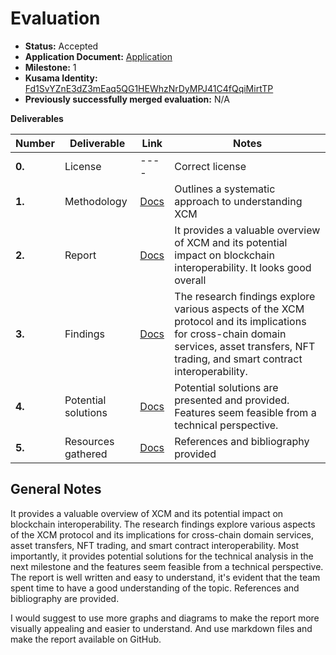 # Evaluation

- **Status:** Accepted
- **Application Document:** [Application](https://github.com/azero-id/Grants-Program-XCM/blob/master/applications/xcm-domain-service.md)
- **Milestone:** 1
- **Kusama Identity:** [Fd1SvYZnE3dZ3mEaq5QG1HEWhzNrDyMPJ41C4fQqiMirtTP](https://sub.id/Fd1SvYZnE3dZ3mEaq5QG1HEWhzNrDyMPJ41C4fQqiMirtTP)
- **Previously successfully merged evaluation:** N/A

**Deliverables**

| Number | Deliverable         | Link                                                                                     | Notes                                  |
| ------ | ------------------- | ---------------------------------------------------------------------------------------- | -------------------------------------- |
| **0.** | License             | ----                                                                                     | Correct license                          |
| **1.** | Methodology         | [Docs](https://docs.google.com/document/d/12b9Vw5grTJeqfAgxtvhCwlQTSKcV-g289QZ3f2zKAAs/) | Outlines a systematic approach to understanding XCM |
| **2.** | Report              | [Docs](https://docs.google.com/document/d/1-VUZXDSI7FDR9_smRCem8k4ehbAl8cGBWPWxU74vZTM/) | It provides a valuable overview of XCM and its potential impact on blockchain interoperability. It looks good overall |
| **3.** | Findings            | [Docs](https://docs.google.com/document/d/1s2wotzaqiayfe6By23viiVezyfCKmMT5l2razpc9U7s/) | The research findings explore various aspects of the XCM protocol and its implications for cross-chain domain services, asset transfers, NFT trading, and smart contract interoperability. |
| **4.** | Potential solutions | [Docs](https://docs.google.com/document/d/1a63Ik0aPS1GM3lokKvYinoxn-abUD4C9NgPUOn705T0/) | Potential solutions are presented and provided. Features seem feasible from a technical perspective. |
| **5.** | Resources gathered  | [Docs](https://docs.google.com/document/d/1crXJX57MhATMppeBnk2ide3HJ1NldPrLgKLcLtYzMJk/) | References and bibliography provided |

## General Notes

It provides a valuable overview of XCM and its potential impact on blockchain interoperability. The research findings explore various aspects of the XCM protocol and its implications for cross-chain domain services, asset transfers, NFT trading, and smart contract interoperability. Most importantly, it provides potential solutions for the technical analysis in the next milestone and the features seem feasible from a technical perspective. The report is well written and easy to understand, it's evident that the team spent time to have a good understanding of the topic. References and bibliography are provided.

I would suggest to use more graphs and diagrams to make the report more visually appealing and easier to understand. And use markdown files and make the report available on GitHub.

